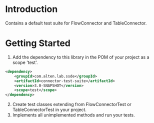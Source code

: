 # Introduction 
Contains a default test suite for FlowConnector and TableConnector.

# Getting Started
1. Add the dependency to this library in the POM of your project as a scope 'test'.
```xml
<dependency>
    <groupId>com.alten.lab.ssde</groupId>
    <artifactId>connector-test-suite</artifactId>
    <version>3.0-SNAPSHOT</version>
    <scope>test</scope>
</dependency>
```
2. Create test classes extending from FlowConnectorTest or TableConnectorTest in your project.
3. Implements all unimplemented methods and run your tests. 
